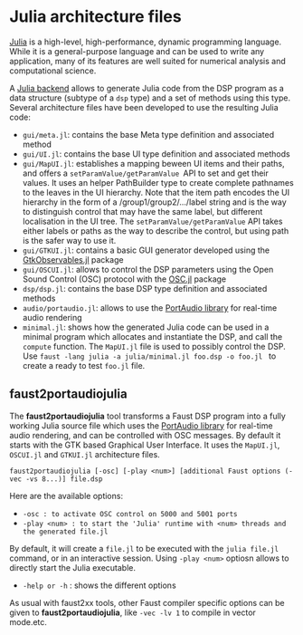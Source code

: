 

# Julia architecture files 

[Julia](https://julialang.org) is a high-level, high-performance, dynamic programming language. While it is a general-purpose language and can be used to write any application, many of its features are well suited for numerical analysis and computational science.

A [Julia backend](https://github.com/grame-cncm/faust/tree/master-dev/compiler/generator/julia) allows to generate Julia code from the DSP program as a data structure (subtype of a `dsp` type) and a set of methods using this type. Several architecture files have been developed to use the resulting Julia code:

- `gui/meta.jl`: contains the base Meta type definition and associated method
- `gui/UI.jl`: contains the base UI type definition and associated methods
- `gui/MapUI.jl`: establishes a mapping beween UI items and their paths, and offers a `setParamValue/getParamValue `API to set and get their values. It uses an helper PathBuilder type to create complete pathnames to the leaves in the UI hierarchy. Note that the item path encodes the UI hierarchy in the form of a /group1/group2/.../label string and is the way to distinguish control that may have the same label, but different localisation in the UI tree. The `setParamValue/getParamValue` API takes either labels or paths as the way to describe the control, but using path is the safer way to use it.
- `gui/GTKUI.jl`: contains a basic GUI generator developed using the [GtkObservables.jl](https://github.com/JuliaGizmos/GtkObservables.jl) package
- `gui/OSCUI.jl`: allows to control the DSP parameters using the Open Sound Control (OSC) protocol with the [OSC.jl](https://github.com/fundamental/OpenSoundControl.jl) package
- `dsp/dsp.jl`: contains the base DSP type definition and associated methods
- `audio/portaudio.jl`: allows to use the [PortAudio library](http://portaudio.com) for real-time audio rendering
- `minimal.jl`: shows how the generated Julia code can be used in a minimal program which allocates and instantiate the DSP, and call the `compute` function. The `MapUI.jl` file is used to possibly control the DSP.  Use  `faust -lang julia -a julia/minimal.jl foo.dsp -o foo.jl ` to create a ready to test  `foo.jl` file.

## faust2portaudiojulia

The **faust2portaudiojulia** tool transforms a Faust DSP program into a fully working Julia source file which uses the [PortAudio library](http://portaudio.com) for real-time audio rendering, and can be controlled with OSC messages. By default it starts with the GTK based Graphical User Interface. It uses the `MapUI.jl`, `OSCUI.jl` and `GTKUI.jl` architecture files. 

`faust2portaudiojulia [-osc] [-play <num>] [additional Faust options (-vec -vs 8...)] file.dsp` 

Here are the available options:

- `-osc : to activate OSC control on 5000 and 5001 ports`
- `-play <num> : to start the 'Julia' runtime with <num> threads and the generated file.jl`

By default, it will create a `file.jl` to be executed with the `julia file.jl` command, or in an interactive session. Using   `-play <num>` optiosn allows to directly start the Julia executable.

- `-help or -h` : shows the different options 

As usual with faust2xx tools, other Faust compiler specific options can be given to **faust2portaudiojulia**, like `-vec -lv 1` to compile in vector mode.etc.

